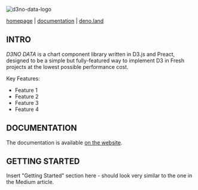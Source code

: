 ![d3no-data-logo](https://user-images.githubusercontent.com/103704106/186263018-98f1f8d8-97e2-472e-8abc-0c4a8b15ad32.svg)

[homepage](https://d3nodata.deno.dev/) | [documentation](https://d3nodata.deno.dev/docs) | [deno.land](https://deno.land/x/d3nodata)

## INTRO

*D3NO DATA* is a chart component library written in D3.js and Preact, designed to be a simple but fully-featured way to implement D3 in Fresh projects at the lowest possible performance cost.

Key Features:
- Feature 1
- Feature 2
- Feature 3
- Feature 4

## DOCUMENTATION

The documentation is available [on the website](https://d3nodata.deno.dev/docs).

## GETTING STARTED

Insert "Getting Started" section here - should look very similar to the one in the Medium article. 
